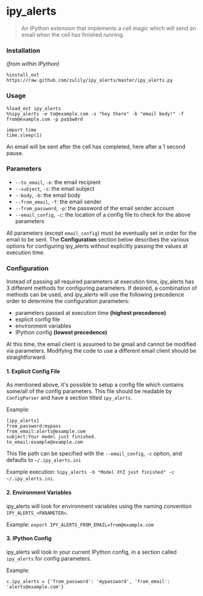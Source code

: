 # ipy_alerts

> An IPython extension that implements a cell magic which will send
an email when the cell has finished running.

### Installation

_(from within IPython)_

```
%install_ext https://raw.github.com/zulily/ipy_alerts/master/ipy_alerts.py
```

### Usage

```
%load_ext ipy_alerts
%%ipy_alerts -e to@example.com -s "hey there" -b "email body!" -f from@example.com -p pa$$w0rd

import time
time.sleep(1)
```

An email will be sent after the cell has completed, here after a 1 second pause.

### Parameters

* `--to_email`, `-e`: the email recipient
* `--subject`, `-s`: the email subject
* `--body`, `-b`: the email body
* `--from_email`, `-f`: the email sender
* `--from_password`, `-p`: the password of the email sender account
* `--email_config`, `-c`: the location of a config file to check for the above
parameters

All parameters (except `email_config`) must be eventually set in order for the email to be sent.
The __Configuration__ section below describes the various options for configuring ipy_alerts without
explicitly passing the values at execution time.

### Configuration

Instead of passing all required parameters at execution time, ipy_alerts has 3 different methods
for configuring parameters.  If desired, a combination of methods can be used, and ipy_alerts will
use the following precedence order to determine the configuration parameters:

  * parameters passed at execution time **(highest precedence)**
  * explicit config file
  * environment variables
  * IPython config **(lowest precedence)**

At this time, the email client is assumed to be gmail and cannot be modified via parameters.  Modifying the code
to use a different email client should be straightforward.

#### 1. Explicit Config File

As mentioned above, it's possible to setup a config file which contains some/all of
the config parameters.  This file should be readable by `ConfigParser` and have a section
titled `ipy_alerts`.

Example:

```
[ipy_alerts]
from_password:mypass
from_email:alerts@example.com
subject:Your model just finished.
to_email:example@example.com
```

This file path can be specified with the `--email_config`, `-c` option, and defaults to
`~/.ipy_alerts.ini`

Example execution: `%ipy_alerts -b "Model XYZ just finished" -c ~/.ipy_alerts.ini`.

#### 2. Environment Variables

ipy_alerts will look for environment variables using the naming convention
`IPY_ALERTS_<PARAMETER>`.

Example: `export IPY_ALERTS_FROM_EMAIL=from@example.com`

#### 3. IPython Config

ipy_alerts will look in your current IPython config, in a section called `ipy_alerts` for config
parameters.

Example:

```
c.ipy_alerts = {'from_password': 'mypassword', 'from_email': 'alerts@example.com'}
```
